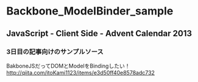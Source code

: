 Backbone_ModelBinder_sample
===========================


JavaScript - Client Side - Advent Calendar 2013
---

### 3日目の記事向けのサンプルソース

BakboneJSだってDOMとModelをBindingしたい！  
http://qiita.com/itoKami1123/items/e3d50ff40e8578adc732
